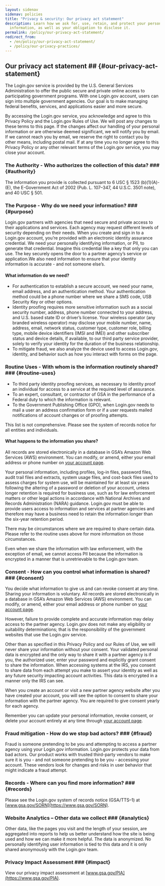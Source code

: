 ```yaml
---
layout: sidenav
sidenav: policies
title: "Privacy & security: Our privacy act statement"
description: Learn how we ask for, use, retain, and protect your personal
  information, as well as your obligation to disclose it.
permalink: /policy/our-privacy-act-statement/
redirect_from:
  - /en/policy/our-privacy-act-statement/
  - /policy/our-privacy-practices/
---
```

## Our privacy act statement ## {#our-privacy-act-statement}

The Login.gov service is provided by the U.S. General Services Administration to offer the public secure and private online access to participating government programs. With one Login.gov account, users can sign into multiple government agencies. Our goal is to make managing federal benefits, services, and applications easier and more secure.

By accessing the Login.gov service, you acknowledge and agree to this Privacy Policy and the Login.gov Rules of Use. We will post any changes to these terms to this page. If the changes affect our handling of your personal information or are otherwise deemed significant, we will notify you by email. If we cannot reach you by email, we reserve the right to contact you by other means, including postal mail. If at any time you no longer agree to this Privacy Policy or any other relevant terms of the Login.gov service, you may close your account.

### The Authority - Who authorizes the collection of this data?  ### {#authority}

The information you provide is collected pursuant to 6 USC § 1523 (b)(1)(A)-(E), the E-Government Act of 2002 (Pub. L. 107–347, 44 U.S.C. 3501 note), and 40 USC § 501.

### The Purpose - Why do we need your information? ### {#purpose}

Login.gov partners with agencies that need secure and private access to their applications and services. Each agency may request different levels of security depending on their needs. When you create and sign in to a Login.gov account, you’re provided with an electronic identity assurance credential. We need your personally identifying information, or PII, to generate that credential. Imagine this credential like a key that only you can use. The key securely opens the door to a partner agency’s service or application.We also need information to ensure that your identity information is accurate - and not someone else’s.

#### What information do we need?

* For authentication to establish a secure account, we need your name, email address, and an authentication method. Your authentication method could be a phone number where we share a SMS code, USB Security Key or other options.
* Identity proofing requires more sensitive information such as a social security number, address, phone number connected to your address, and U.S. based state ID or driver’s license. Your wireless operator (any branded wireless operator) may disclose your mobile number, name, address, email, network status, customer type, customer role, billing type, mobile device identifiers (IMSI and IMEI) and other subscriber status and device details, if available, to our third party service provider, solely to verify your identity for the duration of the business relationship.
* To mitigate fraud, we also analyze the device used to access Login.gov, identity, and behavior such as how you interact with forms on the page.

### Routine Uses - With whom is the information routinely shared? ### {#routine-uses}

* To third party identity proofing services, as necessary to identity proof an individual for access to a service at the required level of assurance.
* To an expert, consultant, or contractor of GSA in the performance of a Federal duty to which the information is relevant.
* To the Government Publishing Office (GPO), when Login.gov needs to mail a user an address confirmation form or if a user requests mailed notifications of account changes or of proofing attempts.

This list is not comprehensive. Please see the system of records notice for all entities and individuals.

#### What happens to the information you share?

All records are stored electronically in a database in GSA’s Amazon Web Services (AWS) environment. You can modify, or amend, either your email address or phone number on [your account page](https://secure.login.gov/account).

Your personal information, including profiles, log-in files, password files, audit trail files and extracts, system usage files, and cost-back files used to assess charges for system use, will be maintained for at least six years following the altering of a password or deletion of your account, unless longer retention is required for business use, such as for law enforcement matters or other legal actions in accordance with National Archives and Records Administration (NARA) guidance. Login.gov must be able to provide users access to information and services at partner agencies and therefore may have a business need to retain the information longer than the six-year retention period.

There may be circumstances where we are required to share certain data. Please refer to the routine uses above for more information on those circumstances.

Even when we share the information with law enforcement, with the exception of email, we cannot access PII because the information is encrypted in a manner that is unretrievable to the Login.gov team.

### Consent - How can you control what information is shared? ### {#consent}

You decide what information to give us and can revoke consent at any time. Sharing your information is voluntary. All records are stored electronically in a database in GSA’s Amazon Web Services (AWS) environment. You can modify, or amend, either your email address or phone number on [your account page](https://secure.login.gov/account).

However, failure to provide complete and accurate information may delay access to the partner agency. Login.gov does not make any eligibility or suitability determinations; that is the responsibility of the government websites that use the Login.gov service.

Other than as specified in this Privacy Policy and our Rules of Use, we will never share your information without your consent. Your validated personal data is encrypted and the only way to share it with a partner agency is if you, the authorized user, enter your password and explicitly grant consent to share the information. When accessing systems at the IRS, you consent to share data from each attempt you make to assert your identity as well as any future security impacting account activities. This data is encrypted in a manner only the IRS can see.

When you create an account or visit a new partner agency website after you have created your account, you will see the option to consent to share your information with the partner agency. You are required to give consent yearly for each agency.

Remember you can update your personal information, revoke consent, or delete your account entirely at any time through [your account page](https://secure.login.gov/account).

### **Fraud mitigation - How do we stop bad actors? ### {#fraud}**

Fraud is someone pretending to be you and attempting to access a partner agency using your Login.gov information. Login.gov protects your data from bad actors. Our product works with trusted third-party vendors to make sure it is you - and not someone pretending to be you - accessing your account. These vendors look for changes and risks in user behavior that might indicate a fraud attempt.

### Records - Where can you find more information? ### {#records}

Please see the Login.gov system of records notice (GSA/TTS–1) at [www.gsa.gov/SORN](https://www.gsa.gov/SORN).

### Website Analytics – Other data we collect ### {#analytics}

Other data, like the pages you visit and the length of your session, are aggregated into reports to help us better understand how the site is being used and how we can make it more helpful. The data is anonymized. No personally identifying user information is tied to this data and it is only shared anonymously with the Login.gov team.

### Privacy Impact Assessment ### {#impact}

View our privacy impact assessment at [www.gsa.gov/PIA](https://www.gsa.gov/PIA).